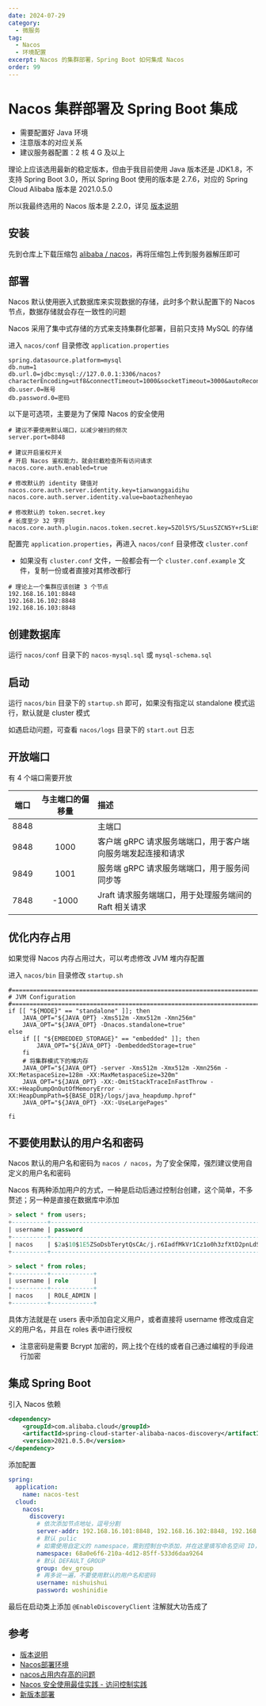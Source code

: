 ```yaml
---
date: 2024-07-29
category:
  - 微服务
tag:
  - Nacos
  - 环境配置
excerpt: Nacos 的集群部署，Spring Boot 如何集成 Nacos
order: 99
---
```


# Nacos 集群部署及 Spring Boot 集成

- 需要配置好 Java 环境
- 注意版本的对应关系
- 建议服务器配置：2 核 4 G 及以上

理论上应该选用最新的稳定版本，但由于我目前使用 Java 版本还是 JDK1.8，不支持 Spring Boot 3.0，所以 Spring Boot 使用的版本是 2.7.6，对应的 Spring Cloud Alibaba 版本是 2021.0.5.0

所以我最终选用的 Nacos 版本是 2.2.0，详见 [版本说明](https://github.com/alibaba/spring-cloud-alibaba/wiki/%E7%89%88%E6%9C%AC%E8%AF%B4%E6%98%8E)

## 安装

先到仓库上下载压缩包 [alibaba / nacos](https://github.com/alibaba/nacos/releases)，再将压缩包上传到服务器解压即可

## 部署

Nacos 默认使用嵌入式数据库来实现数据的存储，此时多个默认配置下的 Nacos 节点，数据存储就会存在一致性的问题

Nacos 采用了集中式存储的方式来支持集群化部署，目前只支持 MySQL 的存储

进入 `nacos/conf` 目录修改 `application.properties`

```properties
spring.datasource.platform=mysql
db.num=1
db.url.0=jdbc:mysql://127.0.0.1:3306/nacos?characterEncoding=utf8&connectTimeout=1000&socketTimeout=3000&autoReconnect=true&useUnicode=true&useSSL=false&serverTimezone=UTC
db.user.0=账号
db.password.0=密码
```

以下是可选项，主要是为了保障 Nacos 的安全使用

```properties
# 建议不要使用默认端口，以减少被扫的频次
server.port=8848

# 建议开启鉴权开关
# 开启 Nacos 鉴权能力，就会拦截检查所有访问请求
nacos.core.auth.enabled=true

# 修改默认的 identity 键值对
nacos.core.auth.server.identity.key=tianwanggaidihu
nacos.core.auth.server.identity.value=baotazhenheyao

# 修改默认的 token.secret.key
# 长度至少 32 字符
nacos.core.auth.plugin.nacos.token.secret.key=5ZOl5YS/5Lus5ZCN5Y+r5LiB55yfIFNtb2tpbmcgcm91bmQsZS1jaWdhcmV0dGVzIG5ldyDmiJHnmoTlsI/pqazlkI3lrZflj6vnj43nj6Ag5YGH54Of5Y+R546w5bCx6LeR6LevIEJhYnkgSSBhaW4ndCBzbW9raW5nIGJ5IHlvdXIgcnVsZXMg6Iet6KaB6aWt55qE5Yir5oyh5oiR6LSi6LevIFdoeSB5b3UgYWx3YXlzIHNvIHBvb3Ig5Zug5Li65L2g5rKh5YWJ6aG+5oiR5bqX6ZO6IEkgYWluJ3QgdHJ5bmEgdGVsbCB5b3Ugd2hhdCB0byBkbyDkvaDoh6rlt7Hlv4Pph4zmnInmlbA=
```

配置完 `application.properties`，再进入 `nacos/conf` 目录修改 `cluster.conf`

- 如果没有 `cluster.conf` 文件，一般都会有一个 `cluster.conf.example` 文件，复制一份或者直接对其修改都行

```shell
# 理论上一个集群应该创建 3 个节点
192.168.16.101:8848
192.168.16.102:8848
192.168.16.103:8848
```

## 创建数据库

运行 `nacos/conf` 目录下的 `nacos-mysql.sql` 或 `mysql-schema.sql`

## 启动

运行 `nacos/bin` 目录下的 `startup.sh` 即可，如果没有指定以 standalone 模式运行，默认就是 cluster 模式

如遇启动问题，可查看 `nacos/logs` 目录下的 `start.out` 日志

## 开放端口

有 4 个端口需要开放

| 端口 | 与主端口的偏移量 | 描述 |
| :-: | :-: | :- |
| 8848 |  | 主端口 |
| 9848 | 1000 | 客户端 gRPC 请求服务端端口，用于客户端向服务端发起连接和请求 |
| 9849 | 1001 | 服务端 gRPC 请求服务端端口，用于服务间同步等 |
| 7848 | -1000 | Jraft 请求服务端端口，用于处理服务端间的 Raft 相关请求 |

## 优化内存占用

如果觉得 Nacos 内存占用过大，可以考虑修改 JVM 堆内存配置

进入 `nacos/bin` 目录修改 `startup.sh`

```shell
#===========================================================================================
# JVM Configuration
#===========================================================================================
if [[ "${MODE}" == "standalone" ]]; then
    JAVA_OPT="${JAVA_OPT} -Xms512m -Xmx512m -Xmn256m"
    JAVA_OPT="${JAVA_OPT} -Dnacos.standalone=true"
else
    if [[ "${EMBEDDED_STORAGE}" == "embedded" ]]; then
        JAVA_OPT="${JAVA_OPT} -DembeddedStorage=true"
    fi
    # 将集群模式下的堆内存
    JAVA_OPT="${JAVA_OPT} -server -Xms512m -Xmx512m -Xmn256m -XX:MetaspaceSize=128m -XX:MaxMetaspaceSize=320m"
    JAVA_OPT="${JAVA_OPT} -XX:-OmitStackTraceInFastThrow -XX:+HeapDumpOnOutOfMemoryError -XX:HeapDumpPath=${BASE_DIR}/logs/java_heapdump.hprof"
    JAVA_OPT="${JAVA_OPT} -XX:-UseLargePages"

fi
```

## 不要使用默认的用户名和密码

Nacos 默认的用户名和密码为 `nacos / nacos`，为了安全保障，强烈建议使用自定义的用户名和密码

Nacos 有两种添加用户的方式，一种是启动后通过控制台创建，这个简单，不多赘述；另一种是直接在数据库中添加

```sql
> select * from users;
+----------+--------------------------------------------------------------+---------+
| username | password                                                     | enabled |
+----------+--------------------------------------------------------------+---------+
| nacos    | $2a$10$1E5ZSoDsbTerytQsCAc/j.r6IadfMkVr1Cz1o0h3zfXtD2pnLdSBO |       1 |
+----------+--------------------------------------------------------------+---------+

> select * from roles;
+----------+------------+
| username | role       |
+----------+------------+
| nacos    | ROLE_ADMIN |
+----------+------------+
```

具体方法就是在 users 表中添加自定义用户，或者直接将 username 修改成自定义的用户名，并且在 roles 表中进行授权

- 注意密码是需要 Bcrypt 加密的，网上找个在线的或者自己通过编程的手段进行加密

## 集成 Spring Boot

引入 Nacos 依赖

```xml
<dependency>
    <groupId>com.alibaba.cloud</groupId>
    <artifactId>spring-cloud-starter-alibaba-nacos-discovery</artifactId>
    <version>2021.0.5.0</version>
</dependency>
```

添加配置

```yaml
spring:
  application:
    name: nacos-test
  cloud:
    nacos:
      discovery:
        # 依次添加节点地址，逗号分割
        server-addr: 192.168.16.101:8848, 192.168.16.102:8848, 192.168.16.103:8848
        # 默认 pulic
        # 如需使用自定义的 namespace，需到控制台中添加，并在这里填写命名空间 ID，注意不是命名空间名称哦
        namespace: 68a0e6f6-210a-4d12-85ff-533d6daa9264
        # 默认 DEFAULT_GROUP
        group: dev_group
        # 再多说一遍，不要使用默认的用户名和密码
        username: nishuishui
        password: woshinidie
```

最后在启动类上添加 `@EnableDiscoveryClient` 注解就大功告成了

## 参考

- [版本说明](https://github.com/alibaba/spring-cloud-alibaba/wiki/%E7%89%88%E6%9C%AC%E8%AF%B4%E6%98%8E)
- [Nacos部署环境](https://nacos.io/zh-cn/docs/deployment.html)
- [nacos占用内存高的问题](https://blog.csdn.net/qq_44403239/article/details/137780323)
- [Nacos 安全使用最佳实践 - 访问控制实践](https://nacos.io/blog/case-authorization/)
- [新版本部署](https://nacos.io/zh-cn/docs/v2/upgrading/2.0.0-compatibility.html)
